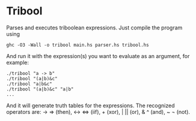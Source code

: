 Tribool
=======

Parses and executes triboolean expressions. Just compile the program using

    ghc -O3 -Wall -o tribool main.hs parser.hs tribool.hs

And run it with the expression(s) you want to evaluate as an argument, for example:

    ./tribool "a -> b"
    ./tribool "(a|b)&c"
    ./tribool "a|b&c"
    ./tribool "(a|b)&c" "a|b"
    ...

And it will generate truth tables for the expressions. The recognized operators
are: -> => (then), <-> <=> (iif), + (xor), | || (or), & ^ (and), ~ ¬ (not).
